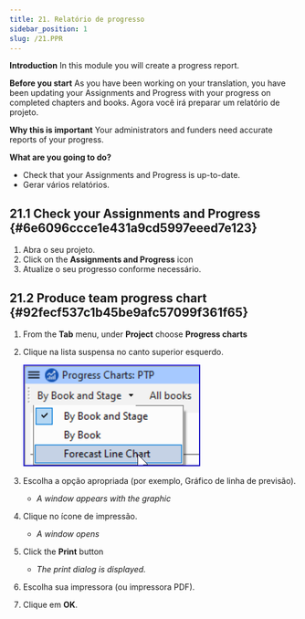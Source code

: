 ```yaml
---
title: 21. Relatório de progresso
sidebar_position: 1
slug: /21.PPR
---
```


**Introduction**
In this module you will create a progress report.

**Before you start**
As you have been working on your translation, you have been updating your Assignments and Progress with your progress on completed chapters and books. Agora você irá preparar um relatório de projeto.

**Why this is important**
Your administrators and funders need accurate reports of your progress.

**What are you going to do?**

- Check that your Assignments and Progress is up-to-date.
- Gerar vários relatórios.

## 21.1 Check your Assignments and Progress {#6e6096ccce1e431a9cd5997eeed7e123}

1. Abra o seu projeto.
2. Click on the **Assignments and Progress** icon
3. Atualize o seu progresso conforme necessário.

## 21.2 Produce team progress chart {#92fecf537c1b45be9afc57099f361f65}

1. From the **Tab** menu, under **Project** choose **Progress charts**

2. Clique na lista suspensa no canto superior esquerdo.

    ![](./277798433.png)

3. Escolha a opção apropriada (por exemplo, Gráfico de linha de previsão).
    - _A window appears with the graphic_

4. Clique no ícone de impressão.
    - _A window opens_

5. Click the **Print** button
    - _The print dialog is displayed._

6. Escolha sua impressora (ou impressora PDF).

7. Clique em **OK**.
